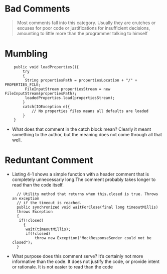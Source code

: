 # Bad Comments

> Most comments fall into this category. Usually they are crutches or excuses for poor code or justifications for insufficient decisions, amounting to little more than the programmer talking to himself

# Mumbling

        public void loadProperties(){
            try
            {
             String propertiesPath = propertiesLocation + "/" + PROPERTIES_FILE;
             FileInputStream propertiesStream = new FileInputStream(propertiesPath);
             loadedProperties.load(propertiesStream);
            }
            catch(IOException e){
                // No properties files means all defaults are loaded
            }
        }

* What does that comment in the catch block mean? Clearly it meant something to the author, but the meaning does not come through all that well.

# Reduntant Comment

* Listing 4-1 shows a simple function with a header comment that is completely unnecessarly long.The comment probably takes longer to read than the code itself.

        // Utility method that returns when this.closed is true. Throws an exception
        // if the timeout is reached.
        public synchronized void waitForClose(final long timeoutMillis)
        throws Exception
        {
         if(!closed)
           {
            wait(timeoutMillis);
            if(!closed)
                throw new Exception("MockResponseSender could not be closed");
        }
* What purpose does this comment serve? It’s certainly not more informative than the
code. It does not justify the code, or provide intent or rationale. It is not easier to read than
the code